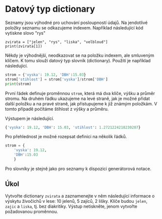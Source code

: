# Datový typ dictionary


Seznamy jsou výhodné pro uchování posloupností údajů. Na jendotlivé položky seznamu se odkazujeme indexem. Například následující kód vytiskne slovo "rys"
```
zvirata = ["jelen", "rys", "liska", "velbloud"]
print(zvirata[1])
```
Někdy je výhodnější, neodkazovat se na položku indexem, ale smluveným klíčem. K tomu slouží datový typ slovník (dictionary). Použití je například následující.
```python
strom = {'vyska': 19.12, 'DBH':15.03}
strom['stihlost'] = strom['vyska']/strom['DBH']
print(strom)
```
První řádek definuje proměnnou `strom`, která má dva klíče, výšku a průměr stromu. Na druhém řádku ukazujeme na levé straně, jak je možné přidat další položku a na pravé straně, jak přistupujeme k již známým položkám. V tomto případě počítáme štíhlost z výšky a průměru.

Výstupem je následující.
```python
{'vyska': 19.12, 'DBH': 15.03, 'stihlost': 1.2721224218230207}
```

Pro přehlednost je možné rozepsat definici na několik řádků.

```python
strom = {
    'vyska': 19.12, 
    'DBH':15.03
    }
```

Pro slovníky je stejně jako pro seznamy k dispozici generátorová notace. 

## Úkol

Vytvořte dictionary `zvirata` a zaznamenejte v něm následující informace o výskytu živočichů v lese: 10 jelenů, 5 zajíců, 2 lišky. Klíče budou `jelen`, `zajic` a `liska`, tj. bez diakritiky. Výstup netiskněte, jenom vytvořte požadovanou proměnnou.